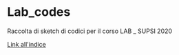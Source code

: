# Lab_codes

Raccolta di sketch di codici per il corso LAB _ SUPSI 2020

<!-- [Link all'indice](https://lorenzo-bedetti.github.io/Lab-2020/) -->
<!-- [Link per l'indice](https://lorenzo-bedetti.github.io/Lab-2020/) -->
[Link all'indice](https://Lorenzo-bedetti.github.io/Lab-2020)
